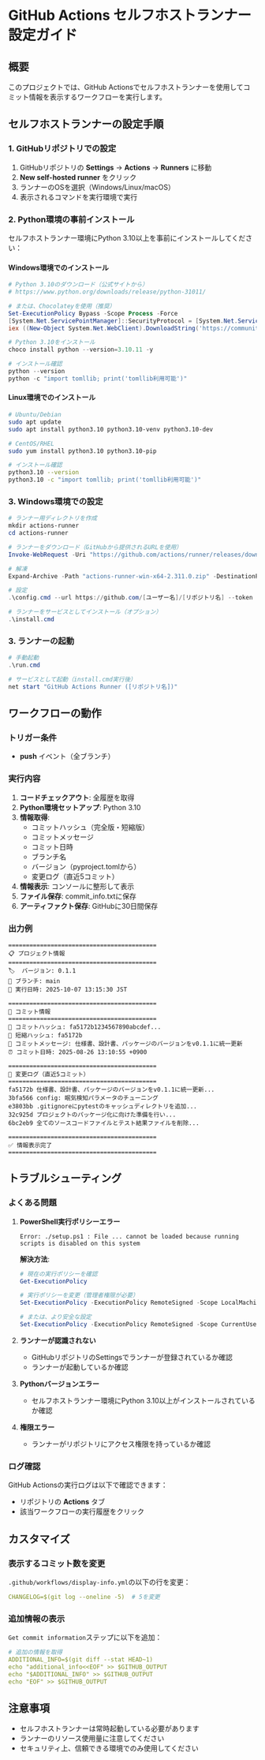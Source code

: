 # GitHub Actions セルフホストランナー設定ガイド

## 概要

このプロジェクトでは、GitHub Actionsでセルフホストランナーを使用してコミット情報を表示するワークフローを実行します。

## セルフホストランナーの設定手順

### 1. GitHubリポジトリでの設定

1. GitHubリポジトリの **Settings** → **Actions** → **Runners** に移動
2. **New self-hosted runner** をクリック
3. ランナーのOSを選択（Windows/Linux/macOS）
4. 表示されるコマンドを実行環境で実行

### 2. Python環境の事前インストール

セルフホストランナー環境にPython 3.10以上を事前にインストールしてください：

#### Windows環境でのインストール

```powershell
# Python 3.10のダウンロード（公式サイトから）
# https://www.python.org/downloads/release/python-31011/

# または、Chocolateyを使用（推奨）
Set-ExecutionPolicy Bypass -Scope Process -Force
[System.Net.ServicePointManager]::SecurityProtocol = [System.Net.ServicePointManager]::SecurityProtocol -bor 3072
iex ((New-Object System.Net.WebClient).DownloadString('https://community.chocolatey.org/install.ps1'))

# Python 3.10をインストール
choco install python --version=3.10.11 -y

# インストール確認
python --version
python -c "import tomllib; print('tomllib利用可能')"
```

#### Linux環境でのインストール

```bash
# Ubuntu/Debian
sudo apt update
sudo apt install python3.10 python3.10-venv python3.10-dev

# CentOS/RHEL
sudo yum install python3.10 python3.10-pip

# インストール確認
python3.10 --version
python3.10 -c "import tomllib; print('tomllib利用可能')"
```

### 3. Windows環境での設定

```powershell
# ランナー用ディレクトリを作成
mkdir actions-runner
cd actions-runner

# ランナーをダウンロード（GitHubから提供されるURLを使用）
Invoke-WebRequest -Uri "https://github.com/actions/runner/releases/download/v2.311.0/actions-runner-win-x64-2.311.0.zip" -OutFile "actions-runner-win-x64-2.311.0.zip"

# 解凍
Expand-Archive -Path "actions-runner-win-x64-2.311.0.zip" -DestinationPath .

# 設定
.\config.cmd --url https://github.com/[ユーザー名]/[リポジトリ名] --token [トークン]

# ランナーをサービスとしてインストール（オプション）
.\install.cmd
```

### 3. ランナーの起動

```powershell
# 手動起動
.\run.cmd

# サービスとして起動（install.cmd実行後）
net start "GitHub Actions Runner ([リポジトリ名])"
```

## ワークフローの動作

### トリガー条件
- **push** イベント（全ブランチ）

### 実行内容
1. **コードチェックアウト**: 全履歴を取得
2. **Python環境セットアップ**: Python 3.10
3. **情報取得**:
   - コミットハッシュ（完全版・短縮版）
   - コミットメッセージ
   - コミット日時
   - ブランチ名
   - バージョン（pyproject.tomlから）
   - 変更ログ（直近5コミット）
4. **情報表示**: コンソールに整形して表示
5. **ファイル保存**: commit_info.txtに保存
6. **アーティファクト保存**: GitHubに30日間保存

### 出力例

```
==========================================
📋 プロジェクト情報
==========================================
🏷️  バージョン: 0.1.1
🌿 ブランチ: main
📅 実行日時: 2025-10-07 13:15:30 JST

==========================================
🔗 コミット情報
==========================================
📝 コミットハッシュ: fa5172b1234567890abcdef...
🔖 短縮ハッシュ: fa5172b
💬 コミットメッセージ: 仕様書、設計書、パッケージのバージョンをv0.1.1に統一更新
⏰ コミット日時: 2025-08-26 13:10:55 +0900

==========================================
📜 変更ログ（直近5コミット）
==========================================
fa5172b 仕様書、設計書、パッケージのバージョンをv0.1.1に統一更新...
3bfa566 config: 眠気検知パラメータのチューニング
e3803bb .gitignoreにpytestのキャッシュディレクトリを追加...
32c925d プロジェクトのパッケージ化に向けた準備を行い...
6bc2eb9 全てのソースコードファイルとテスト結果ファイルを削除...

==========================================
✅ 情報表示完了
==========================================
```

## トラブルシューティング

### よくある問題

1. **PowerShell実行ポリシーエラー**
   ```
   Error: ./setup.ps1 : File ... cannot be loaded because running scripts is disabled on this system
   ```
   
   **解決方法**:
   ```powershell
   # 現在の実行ポリシーを確認
   Get-ExecutionPolicy
   
   # 実行ポリシーを変更（管理者権限が必要）
   Set-ExecutionPolicy -ExecutionPolicy RemoteSigned -Scope LocalMachine
   
   # または、より安全な設定
   Set-ExecutionPolicy -ExecutionPolicy RemoteSigned -Scope CurrentUser
   ```

2. **ランナーが認識されない**
   - GitHubリポジトリのSettingsでランナーが登録されているか確認
   - ランナーが起動しているか確認

3. **Pythonバージョンエラー**
   - セルフホストランナー環境にPython 3.10以上がインストールされているか確認

4. **権限エラー**
   - ランナーがリポジトリにアクセス権限を持っているか確認

### ログ確認

GitHub Actionsの実行ログは以下で確認できます：
- リポジトリの **Actions** タブ
- 該当ワークフローの実行履歴をクリック

## カスタマイズ

### 表示するコミット数を変更

`.github/workflows/display-info.yml`の以下の行を変更：
```yaml
CHANGELOG=$(git log --oneline -5)  # 5を変更
```

### 追加情報の表示

`Get commit information`ステップに以下を追加：
```yaml
# 追加の情報を取得
ADDITIONAL_INFO=$(git diff --stat HEAD~1)
echo "additional_info<<EOF" >> $GITHUB_OUTPUT
echo "$ADDITIONAL_INFO" >> $GITHUB_OUTPUT
echo "EOF" >> $GITHUB_OUTPUT
```

## 注意事項

- セルフホストランナーは常時起動している必要があります
- ランナーのリソース使用量に注意してください
- セキュリティ上、信頼できる環境でのみ使用してください
